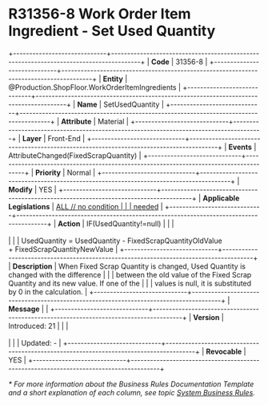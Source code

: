 ﻿---
erp.type: front-end-business-rule
erp.entity: Production.ShopFloor.WorkOrderItemIngredients
---

# R31356-8 Work Order Item Ingredient - Set Used Quantity
+-----------------------------+---------------------------------------------------------------------------------------+
| **Code**                    | 31356-8                                                                               |
+-----------------------------+---------------------------------------------------------------------------------------+
| **Entity**                  | @Production.ShopFloor.WorkOrderItemIngredients                                        |
+-----------------------------+---------------------------------------------------------------------------------------+
| **Name**                    | SetUsedQuantity                                                                       |
+-----------------------------+---------------------------------------------------------------------------------------+
| **Attribute**               | Material                                                                              |
+-----------------------------+---------------------------------------------------------------------------------------+
| **Layer**                   | Front-End                                                                             |
+-----------------------------+---------------------------------------------------------------------------------------+
| **Events**                  | AttributeChanged(FixedScrapQuantity)                                                  |
+-----------------------------+---------------------------------------------------------------------------------------+
| **Priority**                | Normal                                                                                |
+-----------------------------+---------------------------------------------------------------------------------------+
| **Modify**                  | YES                                                                                   |
+-----------------------------+---------------------------------------------------------------------------------------+
| **Applicable Legislations** | [ALL // no condition                                                                  |
|                             | needed](xref:applicable-legislations)                                                 |
+-----------------------------+---------------------------------------------------------------------------------------+
| **Action**                  | IF(UsedQuantity!=null)                                                                |
|                             | <br/><br/>                                                                            |
|                             | UsedQuantity = UsedQuantity - FixedScrapQuantityOldValue + FixedScrapQuantityNewValue |
+-----------------------------+---------------------------------------------------------------------------------------+
| **Description**             | When Fixed Scrap Quantity is changed, Used Quantity is changed with the difference    |
|                             | between the old value of the Fixed Scrap Quantity and its new value. If one of the    |
|                             | values is null, it is substituted by 0 in the calculation.                            |
+-----------------------------+---------------------------------------------------------------------------------------+
| **Message**                 |                                                                                       |
+-----------------------------+---------------------------------------------------------------------------------------+
| **Version**                 | Introduced: 21                                                                        |
|                             | <br/><br/>                                                                            |
|                             | Updated: -                                                                            |
+-----------------------------+---------------------------------------------------------------------------------------+
| **Revocable**               | YES                                                                                   |
+-----------------------------+---------------------------------------------------------------------------------------+

*\* For more information about the Business Rules Documentation Template and a short explanation of each column, see
topic [System Business Rules](../templates/template-description-system-business-rules.md).*
